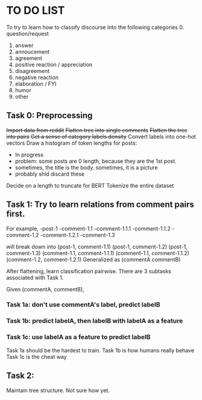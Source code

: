 # TO DO LIST
To try to learn how to classify discourse into the following categories
0. question/request
1. answer
2. annoucement
3. agreement
4. positive reaction / appreciation
5. disagreement
6. negative reaction
7. elaboration / FYI
8. humor
9. other

## Task 0: Preprocessing
~~Import data from reddit~~
~~Flatten tree into single comments~~
~~Flatten the tree into pairs~~
~~Get a sense of category labels density~~
Convert labels into one-hot vectors
Draw a histogram of token lengths for posts: 
- In progress
- problem: some posts are 0 length, because they are the 1st post.
- sometimes, the title is the body. sometimes, it is a picture
- probably shld discard these

Decide on a length to truncate for BERT
Tokenize the entire dataset

## Task 1: Try to learn relations from comment pairs first.
For example,
-post-1
    -comment-1.1
        -comment-1.1.1
        -comment-1.1.2
    -comment-1.2
        -comment-1.2.1
    -comment-1.3

will break down into
(post-1, comment-1.1)
(post-1, comment-1.2)
(post-1, comment-1.3)
(comment-1.1, comment-1.1.1)
(comment-1.1, comment-1.1.2)
(comment-1.2, comment-1.2.1)
Generalized as (commentA commentB)

After flattening, learn classification pairwise. 
There are 3 subtasks associated with Task 1.

Given (commentA, commentB),
### Task 1a: don't use commentA's label, predict labelB
### Task 1b: predict labelA, then labelB with labelA as a feature
### Task 1c: use labelA as a feature to predict labelB

Task 1a should be the hardest to train. 
Task 1b is how humans really behave
Task 1c is the cheat way

## Task 2: 
Maintain tree structure. Not sure how yet.
